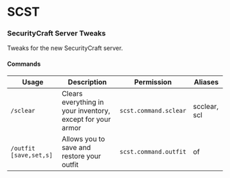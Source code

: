 # SCST
### SecurityCraft Server Tweaks

Tweaks for the new SecurityCraft server.

#### Commands

|Usage|Description| Permission|Aliases |
|-------|-----------|-----------|--------|
|`/sclear`| Clears everything in your inventory, except for your armor |`scst.command.sclear`| scclear, scl |
|`/outfit [save,set,s]`| Allows you to save and restore your outfit | `scst.command.outfit`| of |
